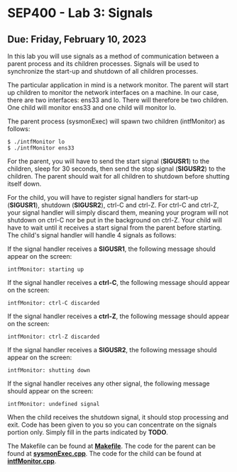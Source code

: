 # SEP400 - Lab 3: Signals

## Due: Friday, February 10, 2023

In this lab you will use signals as a method of communication between a parent process and its children processes. Signals will be used to synchronize the start-up and shutdown of all children processes.

The particular application in mind is a network monitor. The parent will start up children to monitor the network interfaces on a machine. In our case, there are two interfaces: ens33 and lo. There will therefore be two children. One child will monitor ens33 and one child will monitor lo.


The parent process (sysmonExec) will spawn two children (intfMonitor) as follows:


```
$ ./intfMonitor lo
$ ./intfMonitor ens33
```


For the parent, you will have to send the start signal (**SIGUSR1**) to the children, sleep for 30 seconds, then send the stop signal (**SIGUSR2**) to the children. The parent should wait for all children to shutdown before shutting itself down.


For the child, you will have to register signal handlers for start-up (**SIGUSR1**), shutdown (**SIGUSR2**), ctrl-C and ctrl-Z. For ctrl-C and ctrl-Z, your signal handler will simply discard them, meaning your program will not shutdown on ctrl-C nor be put in the background on ctrl-Z. Your child will have to wait until it receives a start signal from the parent before starting. The child's signal handler will handle 4 signals as follows:

If the signal handler receives a **SIGUSR1**, the following message should appear on the screen:

`intfMonitor: starting up`

If the signal handler receives a **ctrl-C**, the following message should appear on the screen:

`intfMonitor: ctrl-C discarded`

If the signal handler receives a **ctrl-Z**, the following message should appear on the screen:

`intfMonitor: ctrl-Z discarded`

If the signal handler receives a **SIGUSR2**, the following message should appear on the screen:

`intfMonitor: shutting down`

If the signal handler receives any other signal, the following message should appear on the screen:

`intfMonitor: undefined signal`

When the child receives the shutdown signal, it should stop processing and exit.
Code has been given to you so you can concentrate on the signals portion only. Simply fill in the parts indicated by **TODO**.

The Makefile can be found at [**Makefile**](Makefile).
The code for the parent can be found at [**sysmonExec.cpp**](sysmonExec.cpp).
The code for the child can be found at [**intfMonitor.cpp**](intfMonitor.cpp).